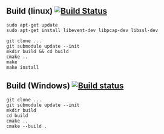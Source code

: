 ## Build (linux) [![Build Status](https://travis-ci.com/stdcin/kcpp.svg?branch=master)](https://travis-ci.com/stdcin/kcpp)
```
sudo apt-get update
sudo apt-get install libevent-dev libpcap-dev libssl-dev

git clone ...
git submodule update --init
mkdir build && cd build
cmake ..
make
make install
```


## Build (Windows) [![Build status](https://ci.appveyor.com/api/projects/status/se4vy0yi9g8lrtb1?svg=true)](https://ci.appveyor.com/project/vitamincpp/kcpp)

```
git clone ...
git submodule update --init
mkdir build
cd build
cmake ..
cmake --build .
```
